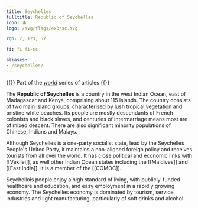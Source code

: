 ```yaml
---
title: Seychelles
fulltitle: Republic of Seychelles
icon: 🏝️
logo: /svg/flags/4x3/sc.svg

rgb: 2, 123, 57

fi: fi fi-sc

aliases:
- /seychelles/
---
```

{{<note series>}}
 Part of the *[world](/world/)* series of articles
{{</note>}}

The **<span class="fi fi-sc"></span> Republic of Seychelles** is a country in the west Indian Ocean, east of Madagascar and Kenya, comprising about 115 islands. The country consists of two main island groups, characterised by lush tropical vegetation and pristine white beaches. Its people are mostly descendants of French colonists and black slaves, and centuries of intermarriage means most are of mixed descent. There are also significant minority populations of Chinese, Indians and Malays.

Although Seychelles is a one-party socialist state, lead by the Seychelles People's United Party, it maintains a non-aligned foreign policy and receives tourists from all over the world. It has close political and economic links with [[Vekllei]], as well other Indian Ocean states including the [[Maldives]] and [[East India]]. It is a member of the  [[COMOC]].

Seychellois people enjoy a high standard of living, with publicly-funded healthcare and education, and easy employment in a rapidly growing economy. The Seychelles economy is dominated by tourism, service industries and light manufacturing, particularly of soft drinks and alcohol.

